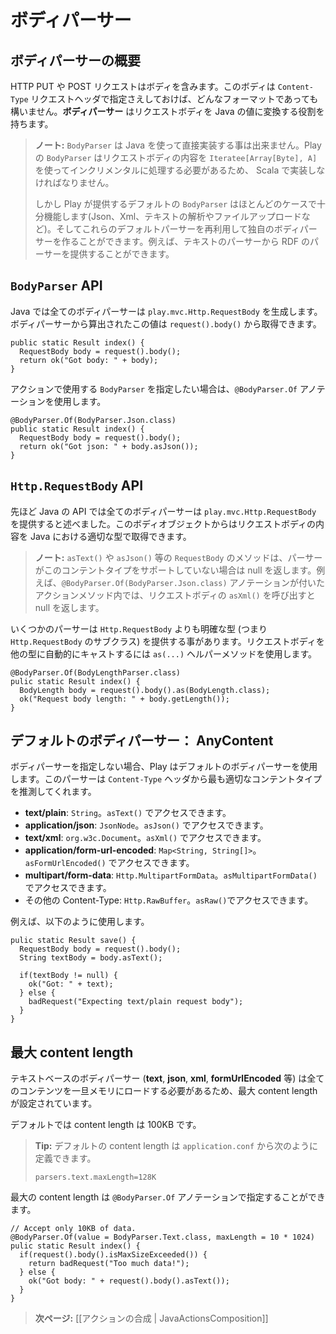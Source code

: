 <!-- translated -->
<!--
# Body parsers
-->
# ボディパーサー

<!--
## What is a body parser?
-->
## ボディパーサーの概要

<!--
An HTTP request (at least for those using the POST and PUT operations) contains a body. This body can be formatted with any format specified in the Content-Type header. A **body parser** transforms this request body into a Java value. 
-->
HTTP PUT や POST リクエストはボディを含みます。このボディは `Content-Type` リクエストヘッダで指定さえしておけば、どんなフォーマットであっても構いません。**ボディパーサー** はリクエストボディを Java の値に変換する役割を持ちます。

<!--
> **Note:** You can't write `BodyParser` implementation directly using Java. Because a Play `BodyParser` must handle the body content incrementaly using an `Iteratee[Array[Byte], A]` it must be implemented in Scala.
>
> However Play provides default `BodyParser`s that should fit most use cases (parsing Json, Xml, Text, uploading files). And you can reuse these default parsers to create your own directly in Java; for example you can provide an RDF parsers based on the Text one.
-->
> **ノート:** `BodyParser` は Java を使って直接実装する事は出来ません。Play の `BodyParser` はリクエストボディの内容を `Iteratee[Array[Byte], A]` を使ってインクリメンタルに処理する必要があるため、 Scala で実装しなければなりません。
>
> しかし Play が提供するデフォルトの `BodyParser` はほとんどのケースで十分機能します(Json、Xml、テキストの解析やファイルアップロードなど)。そしてこれらのデフォルトパーサーを再利用して独自のボディパーサーを作ることができます。例えば、テキストのパーサーから RDF のパーサーを提供することができます。

<!--
## The `BodyParser` Java API
-->
## `BodyParser` API

<!--
In the Java API, all body parsers must generate a `play.mvc.Http.RequestBody` value. This value computed by the body parser can then be retrieved via `request().body()`:
-->
Java では全てのボディパーサーは `play.mvc.Http.RequestBody` を生成します。ボディパーサーから算出されたこの値は `request().body()` から取得できます。

```
public static Result index() {
  RequestBody body = request().body();
  return ok("Got body: " + body);
}
```

<!--
You can specify the `BodyParser` to use for a particular action using the `@BodyParser.Of` annotation:
-->
アクションで使用する `BodyParser` を指定したい場合は、`@BodyParser.Of` アノテーションを使用します。

```
@BodyParser.Of(BodyParser.Json.class)
public static Result index() {
  RequestBody body = request().body();
  return ok("Got json: " + body.asJson());
}
```

<!--
## The `Http.RequestBody` API
-->
## `Http.RequestBody` API

<!--
As we just said all body parsers in the Java API will give you a `play.mvc.Http.RequestBody` value. From this body object you can retrieve the request body content in the most appropriate Java type.
-->
先ほど Java の API では全てのボディパーサーは `play.mvc.Http.RequestBody` を提供すると述べました。このボディオブジェクトからはリクエストボディの内容を Java における適切な型で取得できます。

<!--
> **Note:** The `RequestBody` methods like `asText()` or `asJson()` will return null if the parser used to compute this request body doesn't support this content type. For example in an action method annotated with `@BodyParser.Of(BodyParser.Json.class)`, calling `asXml()` on the generated body will retun null.
-->
> **ノート:** `asText()` や `asJson()` 等の `RequestBody` のメソッドは、パーサーがこのコンテントタイプをサポートしていない場合は null を返します。例えば、`@BodyParser.Of(BodyParser.Json.class)` アノテーションが付いたアクションメソッド内では、リクエストボディの `asXml()` を呼び出すと null を返します。

<!--
Some parsers can provide a most specific type than `Http.RequestBody` (ie. a subclass of `Http.RequestBody`). You can automatically cast the request body into another type using the `as(...)` helper method:
-->
いくつかのパーサーは `Http.RequestBody` よりも明確な型 (つまり `Http.RequestBody` のサブクラス) を提供する事があります。リクエストボディを他の型に自動的にキャストするには `as(...)` ヘルパーメソッドを使用します。

```
@BodyParser.Of(BodyLengthParser.class)
pulic static Result index() {
  BodyLength body = request().body().as(BodyLength.class);
  ok("Request body length: " + body.getLength());
}
```

<!--
## Default body parser: AnyContent
-->
## デフォルトのボディパーサー： AnyContent

<!--
If you don't specify your own body parser, Play will use the default one guessing the most appropriate content type from the `Content-Type` header:
-->
ボディパーサーを指定しない場合、Play はデフォルトのボディパーサーを使用します。このパーサーは `Content-Type` ヘッダから最も適切なコンテントタイプを推測してくれます。

<!--
- **text/plain**: `String`, accessible via `asText()`
- **application/json**: `JsonNode`, accessible via `asJson()`
- **text/xml**: `org.w3c.Document`, accessible via `asXml()`
- **application/form-url-encoded**: `Map<String, String[]>`, accessible via `asFormUrlEncoded()`
- **multipart/form-data**: `Http.MultipartFormData`, accessible via `asMultipartFormData()`
- Any other content type: `Http.RawBuffer`, accessible via `asRaw()`
-->
- **text/plain**: `String`。`asText()` でアクセスできます。
- **application/json**: `JsonNode`。`asJson()` でアクセスできます。
- **text/xml**: `org.w3c.Document`。`asXml()` でアクセスできます。
- **application/form-url-encoded**: `Map<String, String[]>`。`asFormUrlEncoded()` でアクセスできます。
- **multipart/form-data**: `Http.MultipartFormData`。`asMultipartFormData()` でアクセスできます。
- その他の Content-Type: `Http.RawBuffer`。`asRaw()`でアクセスできます。

<!--
Example:
-->
例えば、以下のように使用します。

```
pulic static Result save() {
  RequestBody body = request().body();
  String textBody = body.asText();
  
  if(textBody != null) {
    ok("Got: " + text);
  } else {
    badRequest("Expecting text/plain request body");
  }
}
```

<!--
## Max content length
-->
## 最大 content length

<!--
Text based body parsers (such as **text**, **json**, **xml** or **formUrlEncoded**) use a max content length because they have to load all the content into memory. 
-->
テキストベースのボディパーサー (**text**, **json**, **xml**, **formUrlEncoded** 等) は全てのコンテンツを一旦メモリにロードする必要があるため、最大 content length が設定されています。

<!--
There is a default content length (the default is 100KB). 
-->
デフォルトでは content length は 100KB です。

<!--
> **Tip:** The default content size can be defined in `application.conf`:
> 
> `parsers.text.maxLength=128K`
-->
> **Tip:** デフォルトの content length は `application.conf` から次のように定義できます。
>
> `parsers.text.maxLength=128K`


<!--
You can also specify a maximum content length via the `@BodyParser.Of` annotation:
-->
最大の content length は `@BodyParser.Of` アノテーションで指定することができます。

```
// Accept only 10KB of data.
@BodyParser.Of(value = BodyParser.Text.class, maxLength = 10 * 1024)
pulic static Result index() {
  if(request().body().isMaxSizeExceeded()) {
    return badRequest("Too much data!");
  } else {
    ok("Got body: " + request().body().asText()); 
  }
}
```

<!--
> **Next:** [[Actions composition | JavaActionsComposition]]
-->
> **次ページ:** [[アクションの合成 | JavaActionsComposition]]
